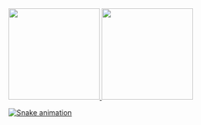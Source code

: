 <div>
<a href="https://github.com/irineuerica">
<img height="180em" src="https://github-readme-stats.vercel.app/api/top-langs/?username=irineuerica&layout=compact&langs_count=7&theme=dracula"/>
<img height="180em" src="https://github-readme-stats.vercel.app/api?username=irineuerica&show_icons=true&theme=dracula&include_all_commits=true&count_private=true"/>
</div>
  
![Snake animation](https://github.com/irineuerica/blob/output/github-contribution-grid-snake.svg)

